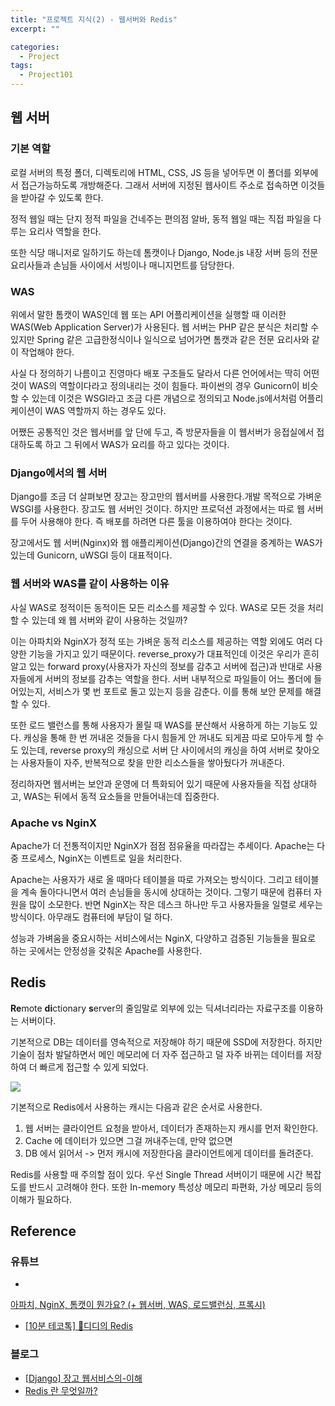 ```yaml
---
title: "프로젝트 지식(2) - 웹서버와 Redis"
excerpt: ""

categories:
  - Project
tags:
  - Project101
---
```


## 웹 서버

### 기본 역할

로컬 서버의 특정 폴더, 디렉토리에 HTML, CSS, JS 등을 넣어두면 이 폴더를 외부에서 접근가능하도록 개방해준다. 그래서 서버에 지정된 웹사이트 주소로 접속하면 이것들을 받아갈 수 있도록 한다.

정적 웹일 때는 단지 정적 파일을 건네주는 편의점 알바, 동적 웹일 때는 직접 파일을 다루는 요리사 역할을 한다.

또한 식당 매니저로 일하기도 하는데 톰캣이나 Django, Node.js 내장 서버 등의 전문 요리사들과 손님들 사이에서 서빙이나 매니지먼트를 담당한다.

### WAS

위에서 말한 톰캣이 WAS인데 웹 또는 API 어플리케이션을 실행할 때 이러한 WAS(Web Application Server)가 사용된다. 웹 서버는 PHP 같은 분식은 처리할 수 있지만 Spring 같은 고급한정식이나 일식으로 넘어가면 톰캣과 같은 전문 요리사와 같이 작업해야 한다. 

사실 다 정의하기 나름이고 진영마다 배포 구조들도 달라서 다른 언어에서는 딱히 어떤 것이 WAS의 역할이다라고 정의내리는 것이 힘들다. 파이썬의 경우 Gunicorn이 비슷할 수 있는데 이것은 WSGI라고 조금 다른 개념으로 정의되고 Node.js에서처럼 어플리케이션이 WAS 역할까지 하는 경우도 있다. 

어쨌든 공통적인 것은 웹서버를 앞 단에 두고, 즉 방문자들을 이 웹서버가 응접실에서 접대하도록 하고 그 뒤에서 WAS가 요리를 하고 있다는 것이다. 

### Django에서의 웹 서버

Django를 조금 더 살펴보면 장고는 장고만의 웹서버를 사용한다.개발 목적으로 가벼운 WSGI를 사용한다. 장고도 웹 서버인 것이다. 하지만 프로덕션 과정에서는 따로 웹 서버를 두어 사용해야 한다. 즉 배포를 하려면 다른 툴을 이용하여야 한다는 것이다.

장고에서도 웹 서버(Nginx)와 웹 애플리케이션(Django)간의 연결을 중계하는 WAS가 있는데 Gunicorn, uWSGI 등이 대표적이다.

### 웹 서버와 WAS를 같이 사용하는 이유

사실 WAS로 정적이든 동적이든 모든 리소스를 제공할 수 있다. WAS로 모든 것을 처리할 수 있는데 왜 웹 서버와 같이 사용하는 것일까?

이는 아파치와 NginX가 정적 또는 가벼운 동적 리소스를 제공하는 역할 외에도 여러 다양한 기능을 가지고 있기 때문이다. reverse_proxy가 대표적인데 이것은 우리가 흔히 알고 있는 forward proxy(사용자가 자신의 정보를 감추고 서버에 접근)과 반대로 사용자들에게 서버의 정보를 감추는 역할을 한다. 서버 내부적으로 파일들이 어느 폴더에 들어있는지, 서비스가 몇 번 포트로 돌고 있는지 등을 감춘다. 이를 통해 보안 문제를 해결할 수 있다.

또한 로드 밸런스를 통해 사용자가 몰릴 때 WAS를 분산해서 사용하게 하는 기능도 있다. 캐싱을 통해 한 번 꺼내온 것들을 다시 힘들게 안 꺼내도 되게끔 따로 모아두게 할 수도 있는데, reverse proxy의 캐싱으로 서버 단 사이에서의 캐싱을 하여 서버로 찾아오는 사용자들이 자주, 반복적으로 찾을 만한 리소스들을 쌓아뒀다가 꺼내준다. 

정리하자면 웹서버는 보안과 운영에 더 특화되어 있기 때문에 사용자들을 직접 상대하고, WAS는 뒤에서 동적 요소들을 만들어내는데 집중한다. 

### Apache vs NginX

Apache가 더 전통적이지만 NginX가 점점 점유율을 따라잡는 추세이다. Apache는 다중 프로세스, NginX는 이벤트로 일을 처리한다. 

Apache는 사용자가 새로 올 때마다 테이블을 따로 가져오는 방식이다. 그리고 테이블을 계속 돌아다니면서 여러 손님들을 동시에 상대하는 것이다. 그렇기 때문에 컴퓨터 자원을 많이 소모한다. 반면 NginX는 작은 데스크 하나만 두고 사용자들을 일렬로 세우는 방식이다. 아무래도 컴퓨터에 부담이 덜 하다. 

성능과 가벼움을 중요시하는 서비스에서는 NginX, 다양하고 검증된 기능들을 필요로 하는 곳에서는 안정성을 갖춰온 Apache를 사용한다. 

## Redis

**Re**mote **di**ctionary **s**erver의 줄임말로 외부에 있는 딕셔너리라는 자료구조를 이용하는 서버이다. 

기본적으로 DB는 데이터를 영속적으로 저장해야 하기 때문에 SSD에 저장한다. 하지만 기술이 점차 발달하면서 메인 메모리에 더 자주 접근하고 덜 자주 바뀌는 데이터를 저장하여 더 빠르게 접근할 수 있게 되었다.

<img src="https://drive.google.com/uc?export=view&id=1mGBqIl03pBuqhhFL1lc4jmN6rJ6MK003">

기본적으로 Redis에서 사용하는 캐시는 다음과 같은 순서로 사용한다.

1. 웹 서버는 클라이언트 요청을 받아서, 데이터가 존재하는지 캐시를 먼저 확인한다.
2. Cache 에 데이터가 있으면 그걸 꺼내주는데, 만약 없으면
3. DB 에서 읽어서 -> 먼저 캐시에 저장한다음 클라이언트에게 데이터를 돌려준다.

Redis를 사용할 때 주의할 점이 있다. 우선 Single Thread 서버이기 때문에 시간 복잡도를 반드시 고려해야 한다. 또한 In-memory 특성상 메모리 파편화, 가상 메모리 등의 이해가 필요하다. 

## Reference

### 유튜브  
- <a href="https://www.youtube.com/watch?v=Zimhvf2B7Es">
아파치, NginX, 톰캣이 뭔가요? (+ 웹서버, WAS, 로드밸런싱, 프록시)</a>  
- <a href="https://www.youtube.com/watch?v=Gimv7hroM8A">[10분 테코톡] 🤔디디의 Redis</a>

### 블로그
- <a href="https://itmining.tistory.com/135">[Django] 장고 웹서비스의-이해</a>  
- <a href="https://velog.io/@hyeondev/Redis-%EB%9E%80-%EB%AC%B4%EC%97%87%EC%9D%BC%EA%B9%8C">Redis 란 무엇일까?</a>